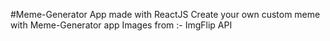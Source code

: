 #Meme-Generator App made with ReactJS
Create your own custom meme with Meme-Generator app
Images from :- ImgFlip API
